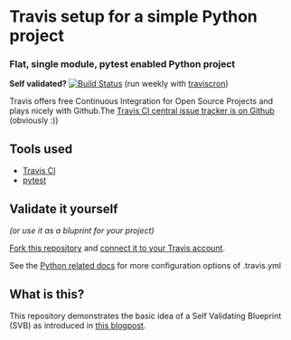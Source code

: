 # Travis setup for a simple Python project

### Flat, single module, pytest enabled Python project

**Self validated?** [![Build Status](https://travis-ci.org/self-validating-blueprint/travis-ci-python.svg?branch=master)](https://travis-ci.org/self-validating-blueprint/travis-ci-python) (run weekly with [traviscron](http://traviscron.pythonanywhere.com))


Travis offers free Continuous Integration for Open Source Projects and plays nicely with Github.The [Travis CI central issue tracker is on Github](https://github.com/travis-ci/travis-ci) (obviously :))

## Tools used

* [Travis CI](https://travis-ci.org)
* [pytest](http://pytest.org)


## Validate it yourself
*(or use it as a bluprint for your project)*

[Fork this repository](https://github.com/self-validating-blueprint/travis-ci-python/fork) and [connect it to your Travis account](http://docs.travis-ci.com/user/getting-started/).

See the [Python related docs](http://docs.travis-ci.com/user/languages/python/) for more configuration options of .travis.yml


## What is this?

This repository demonstrates the basic idea of a Self Validating Blueprint (SVB) as introduced in [this blogpost](https://self-validating-blueprint.github.io/introduction/).
